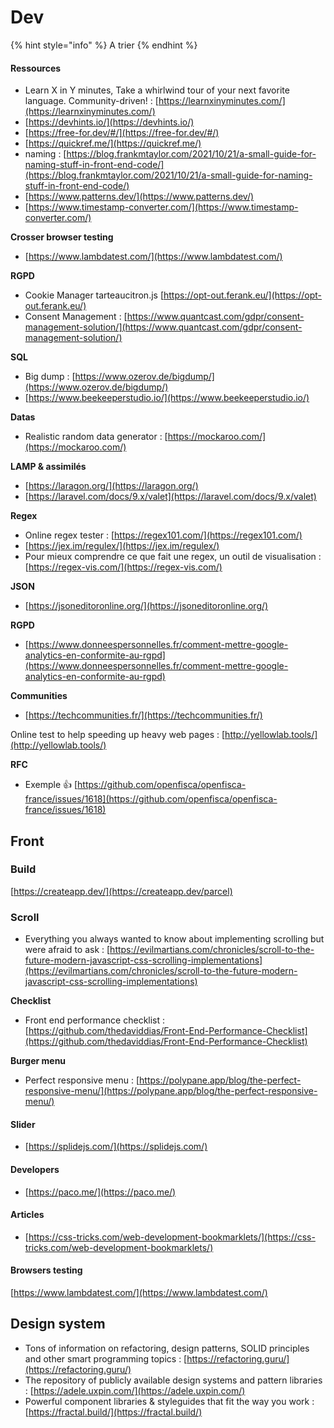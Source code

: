 # Dev



{% hint style="info" %}
A trier
{% endhint %}

#### Ressources

* Learn X in Y minutes, Take a whirlwind tour of your next favorite language. Community-driven! : [https://learnxinyminutes.com/](https://learnxinyminutes.com/)
* [https://devhints.io/](https://devhints.io/)
* [https://free-for.dev/#/](https://free-for.dev/#/)
* [https://quickref.me/](https://quickref.me/)
* naming : [https://blog.frankmtaylor.com/2021/10/21/a-small-guide-for-naming-stuff-in-front-end-code/](https://blog.frankmtaylor.com/2021/10/21/a-small-guide-for-naming-stuff-in-front-end-code/)
* [https://www.patterns.dev/](https://www.patterns.dev/)
* [https://www.timestamp-converter.com/](https://www.timestamp-converter.com/)

**Crosser browser testing**

* [https://www.lambdatest.com/](https://www.lambdatest.com/)

**RGPD**

* Cookie Manager tarteaucitron.js [https://opt-out.ferank.eu/](https://opt-out.ferank.eu/)
* Consent Management : [https://www.quantcast.com/gdpr/consent-management-solution/](https://www.quantcast.com/gdpr/consent-management-solution/)

**SQL**

* Big dump : [https://www.ozerov.de/bigdump/](https://www.ozerov.de/bigdump/)
* [https://www.beekeeperstudio.io/](https://www.beekeeperstudio.io/)

**Datas**

* Realistic random data generator : [https://mockaroo.com/](https://mockaroo.com/)

**LAMP & assimilés**

* [https://laragon.org/](https://laragon.org/)
* [https://laravel.com/docs/9.x/valet](https://laravel.com/docs/9.x/valet)

**Regex**

* Online regex tester : [https://regex101.com/](https://regex101.com/)
* [https://jex.im/regulex/](https://jex.im/regulex/)
* Pour mieux comprendre ce que fait une regex, un outil de visualisation : [https://regex-vis.com/](https://regex-vis.com/)

&#x20;**JSON**

* [https://jsoneditoronline.org/](https://jsoneditoronline.org/)

**RGPD**&#x20;

* [https://www.donneespersonnelles.fr/comment-mettre-google-analytics-en-conformite-au-rgpd](https://www.donneespersonnelles.fr/comment-mettre-google-analytics-en-conformite-au-rgpd)

**Communities**

* [https://techcommunities.fr/](https://techcommunities.fr/)



Online test to help speeding up heavy web pages : [http://yellowlab.tools/](http://yellowlab.tools/)



**RFC**&#x20;

* Exemple :thumbsup: [https://github.com/openfisca/openfisca-france/issues/1618](https://github.com/openfisca/openfisca-france/issues/1618)

## Front

### Build

[https://createapp.dev/](https://createapp.dev/parcel)

### Scroll&#x20;

* Everything you always wanted to know about implementing scrolling but were afraid to ask : [https://evilmartians.com/chronicles/scroll-to-the-future-modern-javascript-css-scrolling-implementations](https://evilmartians.com/chronicles/scroll-to-the-future-modern-javascript-css-scrolling-implementations)

**Checklist**

* Front end performance checklist : [https://github.com/thedaviddias/Front-End-Performance-Checklist](https://github.com/thedaviddias/Front-End-Performance-Checklist)

**Burger menu**

* Perfect responsive menu : [https://polypane.app/blog/the-perfect-responsive-menu/](https://polypane.app/blog/the-perfect-responsive-menu/)

#### Slider

* [https://splidejs.com/](https://splidejs.com/)

#### Developers

* [https://paco.me/](https://paco.me/)

#### Articles

* [https://css-tricks.com/web-development-bookmarklets/](https://css-tricks.com/web-development-bookmarklets/)

#### Browsers testing

[https://www.lambdatest.com/](https://www.lambdatest.com/)

## Design system

* Tons of information on refactoring, design patterns, SOLID principles and other smart programming topics : [https://refactoring.guru/](https://refactoring.guru/)
* The repository of publicly available design systems and pattern libraries : [https://adele.uxpin.com/](https://adele.uxpin.com/)
* Powerful component libraries & styleguides that fit the way you work : [https://fractal.build/](https://fractal.build/)
